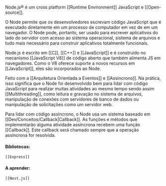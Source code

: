 Node.js® é um cross platform [[Runtime Environment]] JavaScript e [[Open-source]].

O Node permite que os desenvolvedores escrevam código JavaScript que é executado diretamente em um processo de computador em vez de em um navegador. O Node pode, portanto, ser usado para escrever aplicativos do lado do servidor com acesso ao sistema operacional, sistema de arquivos e tudo mais necessário para construir aplicativos totalmente funcionais.

Node.js é escrito em [[C]], [[C++]] e [[JavaScript]] e é construído no mecanismo [[JavaScript V8]]  de código aberto que também alimenta JS em navegadores. Como o V8 oferece suporte a novos recursos em [[JavaScript]], eles são incorporados ao Node.

Feito com a [[Arquitetura Orientada a Eventos]] e [[Assíncrono]]. Na prática, isso significa que o Node foi desenvolvido bem para lidar com código JavaScript para realizar muitas atividades ao mesmo tempo sendo assim [[Multithreading]], como leitura e gravação no sistema de arquivos, manipulação de conexões com servidores de banco de dados ou manipulação de solicitações como um servidor web.

Para lidar com código assíncrono, o Node usa um sistema baseado em [[Dev/Conceitos/Callback|Callback]]. As funções e métodos que implementarão alguma atividade assíncrona recebem uma função [[Callback]]. Este callback será chamado sempre que a operação assíncrona for resolvida. 

#### Bibliotecas:
	[[Express]]

#### A aprender:
	[[Nest.js]]